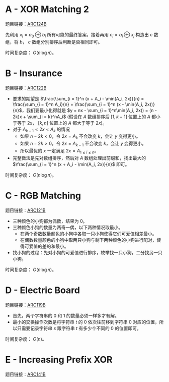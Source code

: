 # A - XOR Matching 2

题目链接：[ARC124B](https://atcoder.jp/contests/arc124/tasks/arc124_b?lang=en)

先利用 $x_i = a_0 \oplus b_i$ 所有可能的最终答案，接着再用 $c_i = a_i \oplus x_j$ 构造出 $c$ 数组，将 $b$， $c$ 数组分别排序后判断是否相同即可。

时间复杂度： $O(n\log n)$。

# B - Insurance

题目链接：[ARC122B](https://atcoder.jp/contests/arc122/tasks/arc122_b?lang=en)

- 要求的期望是 $\frac{\sum_{i = 1}^n (x + A_i - \min(A_i, 2x)}{n} = \frac{\sum_{i = 1}^n A_i}{n} + \frac{\sum_{i = 1}^n (x - \min(A_i, 2x))}{n}$，我们要最小化得就是 $y = nx - \sum_{i = 1}^n\min(A_i, 2x)) = (n - 2k)x + \sum_{i = k}^nA_i$ (假设在 $A$ 数组排序后 $[1, k - 1]$ 位置上的 $A$ 都小于等于 $2x$， $[k, n]$ 位置上的 $A$ 都大于等于 $2x$)。
- 对于 $A_{k - 1} < 2x < A_k$ 的情况
  - 如果 $n - 2k < 0$，令 $2x = A_k$ 不会改变 $k$，会让 $y$ 变得更小。
  - 如果 $n - 2k > 0$，令 $2x = A_{k - 1}$ 不会改变 $k$，会让 $y$ 变得更小。
  - 所以最优的 $x$ 一定满足 $2x = A_{1\le i \le n}$。
- 完整做法是先对数组排序，然后对 $A$ 数组处理出前缀和，找出最大的 $\frac{\sum_{i = 1}^n (x + A_i - \min(A_i, 2x)}{n}$ 即可。

时间复杂度： $O(n\log n)$。

# C - RGB Matching

题目链接：[ARC121B](https://atcoder.jp/contests/arc121/tasks/arc121_b?lang=en)

- 三种颜色的小狗都为偶数，结果为 $0$。
- 三种颜色小狗的数量为两奇一偶，以下两种情况取最小。
	- 在两个奇数数量颜色的小狗中各取一只小狗使得它们可爱值相差最小。
	- 在偶数数量颜色的小狗中取两只小狗与剩下两种颜色的小狗进行配对，使得可爱值的差的和最小。
- 找小狗的过程：先对小狗的可爱值进行排序，枚举找一只小狗，二分找另一只小狗。

时间复杂度： $O(n\log n)$。

# D - Electric Board

题目链接：[ARC119B](https://atcoder.jp/contests/arc119/tasks/arc119_b?lang=en)

- 首先，两个字符串的 $0$ 和 $1$ 的数量必须一样多才有解。
- 最小的交换操作次数是将字符串 $t$ 的 $0$ 依次往前移到字符串 $0$ 对应的位置，所以只需要记录字符串 $s$ 跟字符串 $t$ 有多少个不同的 $0$ 的位置即可。

时间复杂度： $O(n)$。

# E - Increasing Prefix XOR

题目链接：[ARC141B](https://atcoder.jp/contests/arc141/tasks/arc141_b?lang=en)


